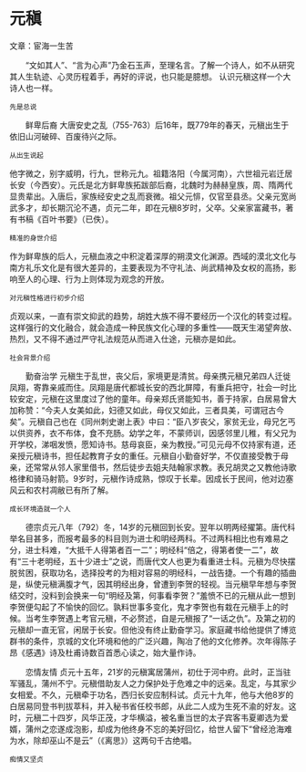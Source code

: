 # 元稹
文章：宦海一生苦

　　“文如其人”、“言为心声”乃金石玉声，至理名言。了解一个诗人，如不从研究其人生轨迹、心灵历程着手，再好的评说，也只能是臆想。
认识元稹这样一个大诗人也一样。
```
先是总说
```
　　鲜卑后裔 大唐安史之乱（755-763）后16年，既779年的春天，元稹出生于依旧山河破碎、百废待兴之际。
```
从出生说起
```
他字微之，别字威明，行九，世称元九。祖籍洛阳（今属河南），六世祖元岩迁居长安（今西安）。元氏是北方鲜卑族拓跋部后裔，北魏时为赫赫皇族，周、隋两代显贵辈出。入唐后，家族经安史之乱而衰微。祖父元悱，仅官至县丞。父亲元宽尚武多才，却长期沉沦不遇，贞元二年，即在元稹8岁时，父卒。父亲家富藏书，著有书稿《百叶书要》（已佚）。
```
精准的身世介绍
```
作为鲜卑族的后人，元稹血液之中积淀着深厚的朔漠文化渊源。西域的漠北文化与南方礼乐文化是有很大差异的，主要表现为不守礼法、尚武精神及女权的高扬，影响至人的心理、行为上则体现为观念的开放。
```
对元稹性格进行初步介绍
```
贞观以来，一直有崇文抑武的趋势，胡姓大族不得不要经历一个汉化的转变过程。这样强行的文化融合，就会造成一种民族文化心理的多重性——既天生渴望奔放、热烈，又不得不通过严守礼法规范从而进入仕途，元稹亦是如此。
```
社会背景介绍
```

　　勤奋治学 元稹生于乱世，丧父后，家境更是清贫。母亲携元稹兄弟四人迁徙凤翔，寄靠亲戚而住。凤翔是唐代都城长安的西北屏障，有重兵把守，社会一时比较安定，元稹在这里度过了他的童年。母亲郑氏贤能知书，善于持家，白居易曾大加称赞：“今夫人女美如此，妇德又如此，母仪又如此，三者具美，可谓冠古今矣”。元稹自己也在《同州刺史谢上表》中曰：“臣八岁丧父，家贫无业，母兄乞丐以供资养，衣不布体，食不充肠。幼学之年，不蒙师训，因感邻里儿稚，有父兄为开学校，涕咽发愤，愿知诗书。慈母哀臣，亲为教授。”可见元母不仅持家有道，还亲授元稹诗书，担任起教育子女的重任。元稹自小勤奋好学，不仅直接受教于母亲，还常常从邻人家里借书，然后徒步去姐夫陆翰家求教。表兄胡灵之又教他诗歌格律和骑马射箭。9岁时，元稹作诗成熟，惊叹于长辈。因成长于民间，他对边塞风云和农村凋敝已有所了解。
```
成长环境造就一个人
```

　　德宗贞元八年（792）冬，14岁的元稹回到长安。翌年以明两经擢第。唐代科举名目甚多，而报考最多的科目则为进士和明经两科。不过两科相比也有难易之分，进士科难，“大抵千人得第者百一二”；明经科“倍之，得第者使一二”，故有“三十老明经，五十少进士”之说，而唐代文人也更为看重进士科。元稹为尽快摆脱贫困，获取功名，选择投考的为相对容易的明经科，一战告捷。一个有趣的插曲是，纵使元稹满腹才气，因其明经出身，曾遭到李贺的轻视。当元稹早年想与李贺结交时，没料到会换来一句“明经及第，何事看李贺？”羞愤不已的元稹从此一想到李贺便勾起了不愉快的回忆。孰料世事多变化，鬼才李贺也有栽在元稹手上的时候。当考生李贺遇上考官元稹，不必赘述，自是元稹报了“一话之仇”。及第之初的元稹却一直无官，闲居于长安。但他没有终止勤奋学习。家庭藏书给他提供了博览群书的条件，京城的文化环境和他的广泛兴趣，陶冶了他的文化修养。次年得陈子昂《感遇》诗及杜甫诗数百首悉心读之，始大量作诗。

　　恋情友情 贞元十五年，21岁的元稹寓居蒲州，初仕于河中府。此时，正当驻军骚乱，蒲州不宁。元稹借助友人之力保护处于危难之中的远亲。乱定，与其家少女相爱。不久，元稹牵于功名，西归长安应制科试。贞元十九年，他与大他8岁的白居易同登书判拔萃科，并入秘书省任校书郎，从此二人成为生死不渝的好友。这时，元稹二十四岁，风华正茂，才华横溢，被名重当世的太子宾客韦夏卿选为爱婿，蒲州之恋遂成泡影，却成为他终身不忘的美好回忆，给世人留下“曾经沧海难为水，除却巫山不是云”（《离思》）这两句千古绝唱。
```
痴情又坚贞
```
